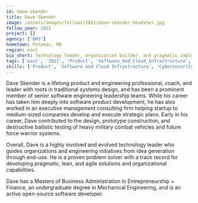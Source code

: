 ```yaml
---
id: dave-skender
title: Dave Skender
image: /assets/images/fellows/2021/dave-skender-headshot.jpg
fellow_year: 2021
project: []
agency: ["DHS"]
hometown: Potomac, MD
region: east
bio_short: Technology leader, organization builder, and pragmatic implementer of modern engineering solutions and products.
tags: ['east', '2021', 'Product', 'Software_And_Cloud_Infrastructure', 'Cybersecurity', 'active']
skills: ['Product', 'Software and Cloud Infrastructure', 'Cybersecurity']
---
```

Dave Skender is a lifelong product and engineering professional, coach, and leader with roots in traditional systems design, and has been a prominent member of senior software engineering leadership teams. While his career has taken him deeply into software product development, he has also worked in an executive management consulting firm helping startup to medium-sized companies develop and execute strategic plans. Early in his career, Dave contributed to the design, prototype construction, and destructive ballistic testing of heavy military combat vehicles and future force warrior systems.

Overall, Dave is a highly involved and evolved technology leader who guides organizations and engineering initiatives from idea generation through end-use. He is a proven problem solver with a track record for developing pragmatic, lean, and agile solutions and organizational capabilities.

Dave has a Masters of Business Administration in Entrepreneurship + Finance, an undergraduate degree in Mechanical Engineering, and is an active open-source software developer.
